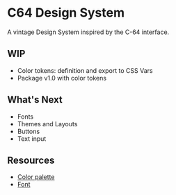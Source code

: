 # C64 Design System

A vintage Design System inspired by the C-64 interface.

## WIP
- Color tokens: definition and export to CSS Vars
- Package v1.0 with color tokens

## What's Next
- Fonts
- Themes and Layouts
- Buttons
- Text input

## Resources
- [Color palette](https://en.wikipedia.org/wiki/Commodore_64#Graphics)
- [Font](https://style64.org/c64-truetype)